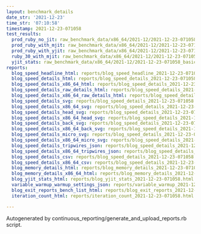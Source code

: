 ```yaml
---
layout: benchmark_details
date_str: '2021-12-23'
time_str: '07:10:58'
timestamp: 2021-12-23-071058
test_results:
  prod_ruby_no_jit: raw_benchmark_data/x86_64/2021-12/2021-12-23-071058_basic_benchmark_prod_ruby_no_jit.json
  prod_ruby_with_mjit: raw_benchmark_data/x86_64/2021-12/2021-12-23-071058_basic_benchmark_prod_ruby_with_mjit.json
  prod_ruby_with_yjit: raw_benchmark_data/x86_64/2021-12/2021-12-23-071058_basic_benchmark_prod_ruby_with_yjit.json
  ruby_30_with_mjit: raw_benchmark_data/x86_64/2021-12/2021-12-23-071058_basic_benchmark_ruby_30_with_mjit.json
  yjit_stats: raw_benchmark_data/x86_64/2021-12/2021-12-23-071058_basic_benchmark_yjit_stats.json
reports:
  blog_speed_headline_html: reports/blog_speed_headline_2021-12-23-071058.html
  blog_speed_details_html: reports/blog_speed_details_2021-12-23-071058.html
  blog_speed_details_x86_64_html: reports/blog_speed_details_2021-12-23-071058.x86_64.html
  blog_speed_details_raw_details_html: reports/blog_speed_details_2021-12-23-071058.raw_details.html
  blog_speed_details_x86_64_raw_details_html: reports/blog_speed_details_2021-12-23-071058.x86_64.raw_details.html
  blog_speed_details_svg: reports/blog_speed_details_2021-12-23-071058.svg
  blog_speed_details_x86_64_svg: reports/blog_speed_details_2021-12-23-071058.x86_64.svg
  blog_speed_details_head_svg: reports/blog_speed_details_2021-12-23-071058.head.svg
  blog_speed_details_x86_64_head_svg: reports/blog_speed_details_2021-12-23-071058.x86_64.head.svg
  blog_speed_details_back_svg: reports/blog_speed_details_2021-12-23-071058.back.svg
  blog_speed_details_x86_64_back_svg: reports/blog_speed_details_2021-12-23-071058.x86_64.back.svg
  blog_speed_details_micro_svg: reports/blog_speed_details_2021-12-23-071058.micro.svg
  blog_speed_details_x86_64_micro_svg: reports/blog_speed_details_2021-12-23-071058.x86_64.micro.svg
  blog_speed_details_tripwires_json: reports/blog_speed_details_2021-12-23-071058.tripwires.json
  blog_speed_details_x86_64_tripwires_json: reports/blog_speed_details_2021-12-23-071058.x86_64.tripwires.json
  blog_speed_details_csv: reports/blog_speed_details_2021-12-23-071058.csv
  blog_speed_details_x86_64_csv: reports/blog_speed_details_2021-12-23-071058.x86_64.csv
  blog_memory_details_html: reports/blog_memory_details_2021-12-23-071058.html
  blog_memory_details_x86_64_html: reports/blog_memory_details_2021-12-23-071058.x86_64.html
  blog_yjit_stats_html: reports/blog_yjit_stats_2021-12-23-071058.html
  variable_warmup_warmup_settings_json: reports/variable_warmup_2021-12-23-071058.warmup_settings.json
  blog_exit_reports_bench_list_html: reports/blog_exit_reports_2021-12-23-071058.bench_list.html
  iteration_count_html: reports/iteration_count_2021-12-23-071058.html

---
```

Autogenerated by continuous_reporting/generate_and_upload_reports.rb script.

